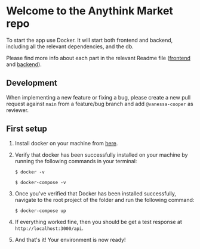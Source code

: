 # Welcome to the Anythink Market repo

To start the app use Docker. It will start both frontend and backend, including all the relevant dependencies, and the db.

Please find more info about each part in the relevant Readme file ([frontend](frontend/readme.md) and [backend](backend/README.md)).

## Development

When implementing a new feature or fixing a bug, please create a new pull request against `main` from a feature/bug branch and add `@vanessa-cooper` as reviewer.

## First setup

1. Install docker on your machine from [here](https://docs.docker.com/get-docker/).
2. Verify that docker has been successfully installed on your machine by running the following commands in your terminal:

   `$ docker -v`

   `$ docker-compose -v`

3. Once you've verified that Docker has been installed successfully, navigate to the root project of the folder and run the following command:

   `$ docker-compose up`

4. If everything worked fine, then you should be get a test response at `http://localhost:3000/api`.

5. And that's it! Your environment is now ready!
